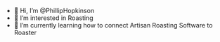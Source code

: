 - 👋 Hi, I’m @PhillipHopkinson
- 👀 I’m interested in Roasting
- 🌱 I’m currently learning how to connect Artisan Roasting Software to Roaster
